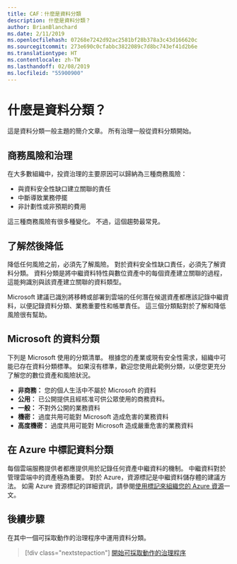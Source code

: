 ```yaml
---
title: CAF：什麼是資料分類
description: 什麼是資料分類？
author: BrianBlanchard
ms.date: 2/11/2019
ms.openlocfilehash: 07268e7242d92ac2581bf28b378a3c43d166620c
ms.sourcegitcommit: 273e690c0cfabbc3822089c7d8bc743ef41d2b6e
ms.translationtype: HT
ms.contentlocale: zh-TW
ms.lasthandoff: 02/08/2019
ms.locfileid: "55900900"
---
```

<!-- markdownlint-disable MD026 -->

# <a name="what-is-data-classification"></a>什麼是資料分類？

這是資料分類一般主題的簡介文章。 所有治理一般從資料分類開始。

## <a name="business-risks-and-governance"></a>商務風險和治理

在大多數組織中，投資治理的主要原因可以歸納為三種商務風險：

* 與資料安全性缺口建立關聯的責任
* 中斷導致業務停擺
* 非計劃性或非預期的費用

這三種商務風險有很多種變化。 不過，這個趨勢最常見。

## <a name="understand-then-mitigate"></a>了解然後降低

降低任何風險之前，必須先了解風險。 對於資料安全性缺口責任，必須先了解資料分類。 資料分類是將中繼資料特性與數位資產中的每個資產建立關聯的過程，這能夠識別與該資產建立關聯的資料類型。

Microsoft 建議已識別將移轉或部署到雲端的任何潛在候選資產都應該記錄中繼資料，以便記錄資料分類、業務重要性和帳單責任。 這三個分類點對於了解和降低風險很有幫助。

## <a name="microsofts-data-classification"></a>Microsoft 的資料分類

下列是 Microsoft 使用的分類清單。 根據您的產業或現有安全性需求，組織中可能已存在資料分類標準。 如果沒有標準，歡迎您使用此範例分類，以便您更充分了解您的數位資產和風險狀況。  

* **非商務：** 您的個人生活中不屬於 Microsoft 的資料
* **公用︰** 已公開提供且經核准可供公眾使用的商務資料。
* **一般：** 不對外公開的業務資料
* **機密：** 過度共用可能對 Microsoft 造成危害的業務資料
* **高度機密：** 過度共用可能對 Microsoft 造成嚴重危害的業務資料

## <a name="tagging-data-classification-in-azure"></a>在 Azure 中標記資料分類

每個雲端服務提供者都應提供用於記錄任何資產中繼資料的機制。 中繼資料對於管理雲端中的資產極為重要。 對於 Azure，資源標記是中繼資料儲存體的建議方法。 如需 Azure 資源標記的詳細資訊，請參閱[使用標記來組織您的 Azure 資源](/azure/azure-resource-manager/resource-group-using-tags)一文。

## <a name="next-steps"></a>後續步驟

在其中一個可採取動作的治理程序中運用資料分類。

> [!div class="nextstepaction"]
> [開始可採取動作的治理程序](../journeys/overview.md)
